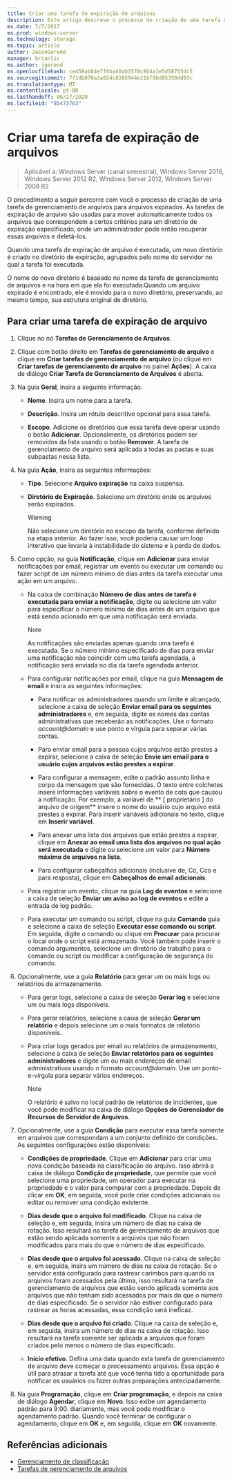 ```yaml
---
title: Criar uma tarefa de expiração de arquivos
description: Este artigo descreve o processo de criação de uma tarefa de gerenciamento de arquivo para arquivos prestes a vencer
ms.date: 7/7/2017
ms.prod: windows-server
ms.technology: storage
ms.topic: article
author: JasonGerend
manager: brianlic
ms.author: jgerend
ms.openlocfilehash: ce458ab84e7f6ba40ab3578c9b4a3e5d58755dc5
ms.sourcegitcommit: 771db070a3a924c8265944e21bf9bd85350dd93c
ms.translationtype: MT
ms.contentlocale: pt-BR
ms.lasthandoff: 06/27/2020
ms.locfileid: "85473763"
---
```

# <a name="create-a-file-expiration-task"></a>Criar uma tarefa de expiração de arquivos

> Aplicável a: Windows Server (canal semestral), Windows Server 2016, Windows Server 2012 R2, Windows Server 2012, Windows Server 2008 R2

O procedimento a seguir percorre com você o processo de criação de uma tarefa de gerenciamento de arquivos para arquivos expirados. As tarefas de expiração de arquivo são usadas para mover automaticamente todos os arquivos que correspondem a certos critérios para um diretório de expiração especificado, onde um administrador pode então recuperar essas arquivos e deletá-los.

Quando uma tarefa de expiração de arquivo é executada, um novo diretório é criado no diretório de expiração, agrupados pelo nome do servidor no qual a tarefa foi executada.

O nome do novo diretório é baseado no nome da tarefa de gerenciamento de arquivos e na hora em que ela foi executada.Quando um arquivo expirado é encontrado, ele é movido para o novo diretório, preservando, ao mesmo tempo, sua estrutura original de diretório.

## <a name="to-create-a-file-expiration-task"></a>Para criar uma tarefa de expiração de arquivo

1. Clique no nó **Tarefas de Gerenciamento de Arquivos**.

2. Clique com botão direito em **Tarefas de gerenciamento de arquivo** e clique em **Criar tarefas de gerenciamento de arquivo** (ou clique em **Criar tarefas de gerenciamento de arquivo** no painel **Ações**). A caixa de diálogo **Criar Tarefa de Gerenciamento de Arquivos** é aberta.

3. Na guia **Geral**, insira a seguinte informação.

   -   **Nome**. Insira um nome para a tarefa.

   -   **Descrição**. Insira um rótulo descritivo opcional para essa tarefa.

   -   **Escopo**. Adicione os diretórios que essa tarefa deve operar usando o botão **Adicionar**. Opcionalmente, os diretórios podem ser removidos da lista usando o botão **Remover**. A tarefa de gerenciamento de arquivo será aplicada a todas as pastas e suas subpastas nessa lista.

4. Na guia **Ação**, insira as seguintes informações:

   - **Tipo**. Selecione **Arquivo expiração** na caixa suspensa.

   - **Diretório de Expiração**. Selecione um diretório onde os arquivos serão expirados.

     > [!Warning]
     > Não selecione um diretório no escopo da tarefa, conforme definido na etapa anterior. Ao fazer isso, você poderia causar um loop interativo que levaria à instabilidade do sistema e à perda de dados.

5. Como opção, na guia **Notificação**, clique em **Adicionar** para enviar notificações por email, registrar um evento ou executar um comando ou fazer script de um número mínimo de dias antes da tarefa executar uma ação em um arquivo.

   - Na caixa de combinação **Número de dias antes de tarefa é executada para enviar a notificação**, digite ou selecione um valor para especificar o número mínimo de dias antes de um arquivo que está sendo acionado em que uma notificação será enviada.

     > [!Note]
     > As notificações são enviadas apenas quando uma tarefa é executada. Se o número mínimo especificado de dias para enviar uma notificação não coincidir com uma tarefa agendada, a notificação será enviada no dia da tarefa agendada anterior.

   - Para configurar notificações por email, clique na guia **Mensagem de email** e insira as seguintes informações:

     - Para notificar os administradores quando um limite é alcançado, selecione a caixa de seleção **Enviar email para os seguintes administradores** e, em seguida, digite os nomes das contas administrativas que receberão as notificações. Use o formato <em>account@domain</em> e use ponto e vírgula para separar várias contas.

     - Para enviar email para a pessoa cujos arquivos estão prestes a expirar, selecione a caixa de seleção **Envie um email para o usuário cujos arquivos estão prestes a expirar**.

     - Para configurar a mensagem, edite o padrão assunto linha e corpo da mensagem que são fornecidas. O texto entre colchetes insere informações variáveis sobre o evento de cota que causou a notificação. Por exemplo, a variável de ** \[ proprietário \] do arquivo de origem** insere o nome do usuário cujo arquivo está prestes a expirar. Para inserir variáveis adicionais no texto, clique em **Inserir variável**.

     - Para anexar uma lista dos arquivos que estão prestes a expirar, clique em **Anexar ao email uma lista dos arquivos no qual ação será executada** e digite ou selecione um valor para **Número máximo de arquivos na lista**.

     - Para configurar cabeçalhos adicionais (inclusive de, Cc, Cco e para resposta), clique em **Cabeçalhos de email adicionais**.

   - Para registrar um evento, clique na guia **Log de eventos** e selecione a caixa de seleção **Enviar um aviso ao log de eventos** e edite a entrada de log padrão.

   - Para executar um comando ou script, clique na guia **Comando** guia e selecione a caixa de seleção **Executar esse comando ou script**. Em seguida, digite o comando ou clique em **Procurar** para procurar o local onde o script está armazenado. Você também pode inserir o comando argumentos, selecione um diretório de trabalho para o comando ou script ou modificar a configuração de segurança do comando.

6. Opcionalmente, use a guia **Relatório** para gerar um ou mais logs ou relatórios de armazenamento.

   - Para gerar logs, selecione a caixa de seleção **Gerar log** e selecione um ou mais logs disponíveis.

   - Para gerar relatórios, selecione a caixa de seleção **Gerar um relatório** e depois selecione um o mais formatos de relatório disponíveis.

   - Para criar logs gerados por email ou relatórios de armazenamento, selecione a caixa de seleção **Enviar relatórios para os seguintes administradores** e digite um ou mais endereços de email administrativos usando o formato <em>account@domain</em>. Use um ponto-e-vírgula para separar vários endereços.

     > [!Note]
     > O relatório é salvo no local padrão de relatórios de incidentes, que você pode modificar na caixa de diálogo **Opções do Gerenciador de Recursos de Servidor de Arquivos**.

7. Opcionalmente, use a guia **Condição** para executar essa tarefa somente em arquivos que correspondam a um conjunto definido de condições. As seguintes configurações estão disponíveis:

    -   **Condições de propriedade**. Clique em **Adicionar** para criar uma nova condição baseada na classificação do arquivo. Isso abrirá a caixa de diálogo **Condição de propriedade**, que permite que você selecione uma propriedade, um operador para executar na propriedade e o valor para comparar com a propriedade. Depois de clicar em **OK**, em seguida, você pode criar condições adicionais ou editar ou remover uma condição existente.

    -   **Dias desde que o arquivo foi modificado**. Clique na caixa de seleção e, em seguida, insira um número de dias na caixa de rotação. Isso resultará na tarefa de gerenciamento de arquivos que estão sendo aplicada somente a arquivos que não foram modificados para mais do que o número de dias especificado.

    -   **Dias desde que o arquivo foi acessado**. Clique na caixa de seleção e, em seguida, insira um número de dias na caixa de rotação. Se o servidor está configurado para rastrear carimbos para quando os arquivos foram acessados pela última, isso resultará na tarefa de gerenciamento de arquivos que estão sendo aplicada somente aos arquivos que não tenham sido acessados por mais do que o número de dias especificado. Se o servidor não estiver configurado para rastrear as horas acessadas, essa condição será ineficaz.

    -   **Dias desde que o arquivo foi criado**. Clique na caixa de seleção e, em seguida, insira um número de dias na caixa de rotação. Isso resultará na tarefa somente ser aplicada a arquivos que foram criados pelo menos o número de dias especificado.

    -   **Início efetivo**. Defina uma data quando esta tarefa de gerenciamento de arquivo deve começar o processamento arquivos. Essa opção é útil para atrasar a tarefa até que você tenha tido a oportunidade para notificar os usuários ou fazer outras preparações antecipadamente.

8. Na guia **Programação**, clique em **Criar programação**, e depois na caixa de diálogo **Agendar**, clique em **Novo**. Isso exibe um agendamento padrão para 9:00. diariamente, mas você pode modificar o agendamento padrão. Quando você terminar de configurar o agendamento, clique em **OK** e, em seguida, clique em **OK** novamente.

## <a name="additional-references"></a>Referências adicionais

-   [Gerenciamento de classificação](classification-management.md)
-   [Tarefas de gerenciamento de arquivos](file-management-tasks.md)